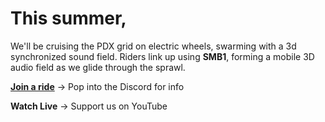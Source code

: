 # This summer,

We'll be cruising the PDX grid on electric wheels, swarming with a 3d synchronized sound field. Riders link up using **SMB1**, forming a mobile 3D audio field as we glide through the sprawl.

[**Join a ride**](https://discord.gg/PgeDHETwYq) → Pop into the Discord for info 

**Watch Live** → Support us on YouTube
